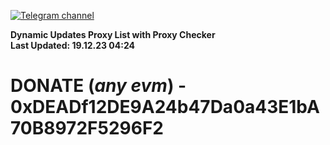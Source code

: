 [![Telegram channel](https://img.shields.io/endpoint?url=https://runkit.io/damiankrawczyk/telegram-badge/branches/master?url=https://t.me/n4z4v0d)](https://t.me/n4z4v0d) 

**Dynamic Updates Proxy List with Proxy Checker**  
**Last Updated: 19.12.23 04:24**

# DONATE (_any evm_) - 0xDEADf12DE9A24b47Da0a43E1bA70B8972F5296F2
